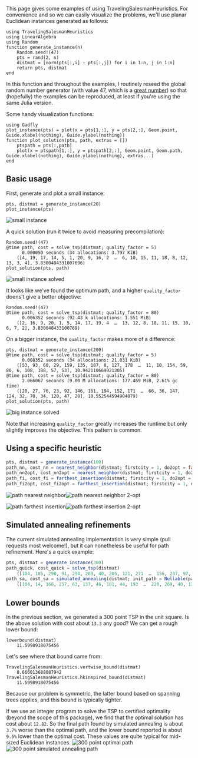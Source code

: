 This page gives some examples of using TravelingSalesmanHeuristics. For convenience and so we can easily visualize the problems, we'll use planar Euclidean instances generated as follows:
```
using TravelingSalesmanHeuristics
using LinearAlgebra
using Random
function generate_instance(n)
	Random.seed!(47)
	pts = rand(2, n)
	distmat = [norm(pts[:,i] - pts[:,j]) for i in 1:n, j in 1:n]
	return pts, distmat
end
```
In this function and throughout the examples, I routinely reseed the global random number generator (with value 47, which is a [great number](http://magazine.pomona.edu/pomoniana/2015/02/13/the-mystery-of-47/)) so that (hopefully) the examples can be reproduced, at least if you're using the same Julia version.

Some handy visualization functions:
```
using Gadfly
plot_instance(pts) = plot(x = pts[1,:], y = pts[2,:], Geom.point, Guide.xlabel(nothing), Guide.ylabel(nothing))
function plot_solution(pts, path, extras = [])
	ptspath = pts[:,path]
	plot(x = ptspath[1,:], y = ptspath[2,:], Geom.point, Geom.path, Guide.xlabel(nothing), Guide.ylabel(nothing), extras...)
end
```

## Basic usage
First, generate and plot a small instance:
```
pts, distmat = generate_instance(20)
plot_instance(pts)
```
![small instance](images/examples/small_instance.png)

A quick solution (run it twice to avoid measuring precompilation):
```
Random.seed!(47)
@time path, cost = solve_tsp(distmat; quality_factor = 5)
      0.000050 seconds (34 allocations: 3.797 KiB)
    ([4, 19, 17, 14, 5, 1, 20, 9, 16, 2  …  6, 10, 15, 11, 18, 8, 12, 13, 3, 4], 3.8300484331007696)
plot_solution(pts, path)
```
![small instance solved](images/examples/small_instance_solved.png)

It looks like we've found the optimum path, and a higher `quality_factor` doens't give a better objective:
```
Random.seed!(47)
@time path, cost = solve_tsp(distmat; quality_factor = 80)
      0.006352 seconds (92.43 k allocations: 1.551 MiB)
    ([2, 16, 9, 20, 1, 5, 14, 17, 19, 4  …  13, 12, 8, 18, 11, 15, 10, 6, 7, 2], 3.830048433100769)
```
On a bigger instance, the `quality_factor` makes more of a difference:
```
pts, distmat = generate_instance(200)
@time path, cost = solve_tsp(distmat; quality_factor = 5)
      0.008352 seconds (34 allocations: 21.031 KiB)
    ([53, 93, 60, 29, 159, 135, 187, 8, 127, 178  …  11, 10, 154, 59, 80, 6, 108, 188, 57, 53], 10.942110669021305)
@time path, cost = solve_tsp(distmat; quality_factor = 80)
      2.066067 seconds (9.00 M allocations: 177.469 MiB, 2.61% gc time)
    ([20, 27, 76, 23, 92, 146, 161, 194, 152, 171  …  66, 36, 147, 124, 32, 70, 34, 120, 47, 20], 10.552544594904079)
plot_solution(pts, path)
```
![big instance solved](images/examples/big_instance_solved.png)

Note that increasing `quality_factor` greatly increases the runtime but only slightly improves the objective. This pattern is common.

## Using a specific heuristic
```julia
pts, distmat = generate_instance(100)
path_nn, cost_nn = nearest_neighbor(distmat; firstcity = 1, do2opt = false) # cost is 9.93
path_nn2opt, cost_nn2opt = nearest_neighbor(distmat; firstcity = 1, do2opt = true) # cost is 8.15
path_fi, cost_fi = farthest_insertion(distmat; firstcity = 1, do2opt = false) # cost is 8.12
path_fi2opt, cost_fi2opt = farthest_insertion(distmat; firstcity = 1, do2opt = true) # cost is 8.06
```
![path nearest neighbor](images/examples/path_nn.png)![path nearest neighbor 2-opt](images/examples/path_nn2opt.png)

![path farthest insertion](images/examples/path_fi.png)![path farthest insertion 2-opt](images/examples/path_fi2opt.png)

## Simulated annealing refinements
The current simulated annealing implementation is very simple (pull requests most welcome!), but it can nonetheless be useful for path refinement. Here's a quick example:
```julia
pts, distmat = generate_instance(300)
path_quick, cost_quick = solve_tsp(distmat)
    ([104, 185, 290, 91, 294, 269, 40, 205, 121, 271  …  156, 237, 97, 288, 137, 63, 257, 168, 14, 104], 13.568672416542647)
path_sa, cost_sa = simulated_annealing(distmat; init_path = Nullable(path_quick), num_starts = 10)
    ([104, 14, 168, 257, 63, 137, 46, 101, 44, 193  …  220, 269, 40, 121, 205, 294, 91, 290, 185, 104], 13.298439981448235)
```

## Lower bounds
In the previous section, we generated a 300 point TSP in the unit square. Is the above solution with cost about `13.3` any good? We can get a rough lower bound:
```
lowerbound(distmat)
    11.5998918075456
```
Let's see where that bound came from:
```
TravelingSalesmanHeuristics.vertwise_bound(distmat)
    8.666013688087942
TravelingSalesmanHeuristics.hkinspired_bound(distmat)
    11.5998918075456
```
Because our problem is symmetric, the latter bound based on spanning trees applies, and this bound is typically tighter.

If we use an integer program to solve the TSP to certified optimality (beyond the scope of this package), we find that the optimal solution has cost about `12.82`. So the final path found by simulated annealing is about `3.7%` worse than the optimal path, and the lower bound reported is about `9.5%` lower than the optimal cost. These values are quite typical for mid-sized Euclidean instances. 
![300 point optimal path](images/examples/300_optimal.png)![300 point simulated annealing path](images/examples/300_sa.png)
